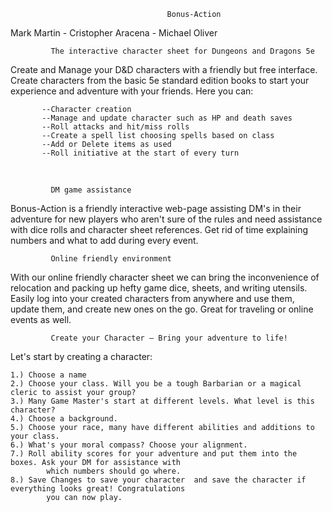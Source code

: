                                        Bonus-Action
                                       
Mark Martin - Cristopher Aracena - Michael Oliver                                                                                                                                                               

             The interactive character sheet for Dungeons and Dragons 5e

Create and Manage your D&D characters with a friendly but free interface. Create characters from the basic 5e standard edition books to start your experience and adventure with your friends. Here you can:

           --Character creation
           --Manage and update character such as HP and death saves
           --Roll attacks and hit/miss rolls
           --Create a spell list choosing spells based on class
           --Add or Delete items as used
           --Roll initiative at the start of every turn
           
 <br/>
 
             DM game assistance
             
Bonus-Action is a friendly interactive web-page assisting DM's in their adventure for new players who aren't sure of the rules and need assistance with dice rolls and character sheet references. Get rid of time explaining numbers and what to add during every event. 

             Online friendly environment 

With our online friendly character sheet we can bring the inconvenience of relocation and packing up hefty game dice, sheets, and writing utensils. Easily log into your created characters from anywhere and use them, update them, and create new ones on the go. Great for traveling or online events as well.

             Create your Character – Bring your adventure to life!

Let's start by creating a character:

    1.) Choose a name 
    2.) Choose your class. Will you be a tough Barbarian or a magical cleric to assist your group?
    3.) Many Game Master's start at different levels. What level is this character?
    4.) Choose a background.
    5.) Choose your race, many have different abilities and additions to your class.
    6.) What's your moral compass? Choose your alignment.
    7.) Roll ability scores for your adventure and put them into the boxes. Ask your DM for assistance with 
            which numbers should go where.
    8.) Save Changes to save your character  and save the character if everything looks great! Congratulations 
            you can now play.
